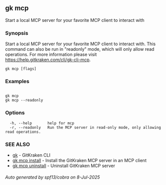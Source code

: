 ## gk mcp

Start a local MCP server for your favorite MCP client to interact with

### Synopsis


Start a local MCP server for your favorite MCP client to interact with.
This command can also be run in "readonly" mode, which will only allow read operations.
For more information please visit https://help.gitkraken.com/cli/gk-cli-mcp.


```
gk mcp [flags]
```

### Examples

```

gk mcp
gk mcp --readonly

```

### Options

```
  -h, --help       help for mcp
  -r, --readonly   Run the MCP server in read-only mode, only allowing read operations.
```

### SEE ALSO

* [gk](gk.md)	 - GitKraken CLI
* [gk mcp install](gk_mcp_install.md)	 - Install the GitKraken MCP server in an MCP client
* [gk mcp uninstall](gk_mcp_uninstall.md)	 - Uninstall GitKraken MCP server

###### Auto generated by spf13/cobra on 8-Jul-2025
